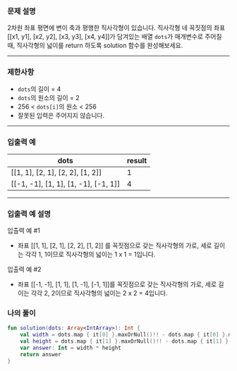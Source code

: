 ### **문제 설명**

2차원 좌표 평면에 변이 축과 평행한 직사각형이 있습니다. 직사각형 네 꼭짓점의 좌표 [[x1, y1], [x2, y2], [x3, y3], [x4, y4]]가 담겨있는 배열 `dots`가 매개변수로 주어질 때, 직사각형의 넓이를 return 하도록 solution 함수를 완성해보세요.

---

### 제한사항

- `dots`의 길이 = 4
- `dots`의 원소의 길이 = 2
- 256 < `dots[i]`의 원소 < 256
- 잘못된 입력은 주어지지 않습니다.

---

### 입출력 예

| dots | result |
| --- | --- |
| [[1, 1], [2, 1], [2, 2], [1, 2]] | 1 |
| [[-1, -1], [1, 1], [1, -1], [-1, 1]] | 4 |

---

### 입출력 예 설명

입출력 예 #1

- 좌표 [[1, 1], [2, 1], [2, 2], [1, 2]] 를 꼭짓점으로 갖는 직사각형의 가로, 세로 길이는 각각 1, 1이므로 직사각형의 넓이는 1 x 1 = 1입니다.

입출력 예 #2

- 좌표 [[-1, -1], [1, 1], [1, -1], [-1, 1]]를 꼭짓점으로 갖는 직사각형의 가로, 세로 길이는 각각 2, 2이므로 직사각형의 넓이는 2 x 2 = 4입니다.

### 나의 풀이

```kotlin
fun solution(dots: Array<IntArray>): Int {
    val width = dots.map { it[0] }.maxOrNull()!! - dots.map { it[0] }.minOrNull()!!
    val height = dots.map { it[1] }.maxOrNull()!! - dots.map { it[1] }.minOrNull()!!
    var answer: Int = width * height
    return answer
}
```
